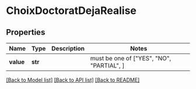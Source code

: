 # ChoixDoctoratDejaRealise


## Properties
Name | Type | Description | Notes
------------ | ------------- | ------------- | -------------
**value** | **str** |  |  must be one of ["YES", "NO", "PARTIAL", ]

[[Back to Model list]](../README.md#documentation-for-models) [[Back to API list]](../README.md#documentation-for-api-endpoints) [[Back to README]](../README.md)


